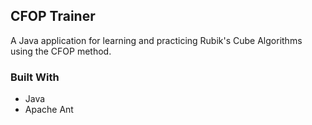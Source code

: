 ## CFOP Trainer
A Java application for learning and practicing Rubik's Cube Algorithms using the CFOP method.

### Built With
- Java
- Apache Ant
